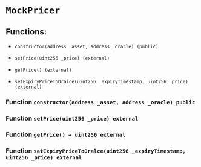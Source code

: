 # `MockPricer`

## Functions:

- `constructor(address _asset, address _oracle) (public)`

- `setPrice(uint256 _price) (external)`

- `getPrice() (external)`

- `setExpiryPriceToOralce(uint256 _expiryTimestamp, uint256 _price) (external)`

### Function `constructor(address _asset, address _oracle) public`

### Function `setPrice(uint256 _price) external`

### Function `getPrice() → uint256 external`

### Function `setExpiryPriceToOralce(uint256 _expiryTimestamp, uint256 _price) external`
